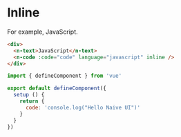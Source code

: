 # Inline

For example, JavaScript.

```html
<div>
  <n-text>JavaScript</n-text>
  <n-code :code="code" language="javascript" inline />
</div>
```

```js
import { defineComponent } from 'vue'

export default defineComponent({
  setup () {
    return {
      code: 'console.log("Hello Naive UI")'
    }
  }
})
```
